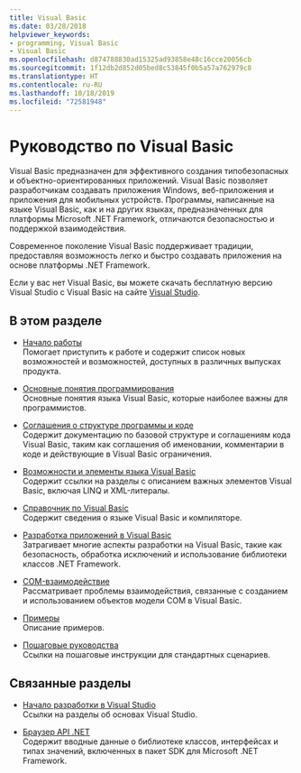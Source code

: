 ```yaml
---
title: Visual Basic
ms.date: 03/28/2018
helpviewer_keywords:
- programming, Visual Basic
- Visual Basic
ms.openlocfilehash: d874788830ad15325ad93858e48c16cce20056cb
ms.sourcegitcommit: 1f12db2d852d05bed8c53845f0b5a57a762979c8
ms.translationtype: HT
ms.contentlocale: ru-RU
ms.lasthandoff: 10/18/2019
ms.locfileid: "72581948"
---
```

# <a name="visual-basic-guide"></a>Руководство по Visual Basic

Visual Basic предназначен для эффективного создания типобезопасных и объектно-ориентированных приложений. Visual Basic позволяет разработчикам создавать приложения Windows, веб-приложения и приложения для мобильных устройств. Программы, написанные на языке Visual Basic, как и на других языках, предназначенных для платформы Microsoft .NET Framework, отличаются безопасностью и поддержкой взаимодействия.

Современное поколение Visual Basic поддерживает традиции, предоставляя возможность легко и быстро создавать приложения на основе платформы .NET Framework.

Если у вас нет Visual Basic, вы можете скачать бесплатную версию Visual Studio с Visual Basic на сайте [Visual Studio](https://aka.ms/vsdownload?utm_source=mscom&utm_campaign=msdocs).

## <a name="in-this-section"></a>В этом разделе

- [Начало работы](../visual-basic/getting-started/index.md)  
  Помогает приступить к работе и содержит список новых возможностей и возможностей, доступных в различных выпусках продукта.

- [Основные понятия программирования](../visual-basic/programming-guide/concepts/index.md)  
  Основные понятия языка Visual Basic, которые наиболее важны для программистов.

- [Соглашения о структуре программы и коде](../visual-basic/programming-guide/program-structure/program-structure-and-code-conventions.md)  
  Содержит документацию по базовой структуре и соглашениям кода Visual Basic, таким как соглашения об именовании, комментарии в коде и действующие в Visual Basic ограничения.

- [Возможности и элементы языка Visual Basic](../visual-basic/programming-guide/language-features/index.md)  
  Содержит ссылки на разделы с описанием важных элементов Visual Basic, включая LINQ и XML-литералы.

- [Справочник по Visual Basic](../visual-basic/reference/index.md)  
  Содержит сведения о языке Visual Basic и компиляторе.

- [Разработка приложений в Visual Basic](../visual-basic/developing-apps/index.md)  
  Затрагивает многие аспекты разработки на Visual Basic, такие как безопасность, обработка исключений и использование библиотеки классов .NET Framework.

- [COM-взаимодействие](../visual-basic/programming-guide/com-interop/index.md)  
  Рассматривает проблемы взаимодействия, связанные с созданием и использованием объектов модели COM в Visual Basic.

- [Примеры](../visual-basic/sample-applications.md)  
  Описание примеров.

- [Пошаговые руководства](../visual-basic/walkthroughs.md)  
  Ссылки на пошаговые инструкции для стандартных сценариев.

## <a name="related-sections"></a>Связанные разделы

- [Начало разработки в Visual Studio](/visualstudio/ide/get-started-developing-with-visual-studio)  
  Ссылки на разделы об основах Visual Studio.

- [Браузер API .NET](../../api/index.md)  
  Содержит вводные данные о библиотеке классов, интерфейсах и типах значений, включенных в пакет SDK для Microsoft .NET Framework.
